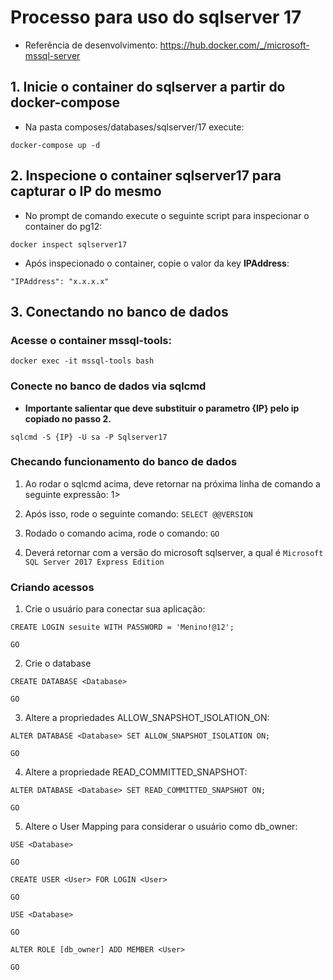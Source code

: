 # Processo para uso do sqlserver 17

* Referência de desenvolvimento: https://hub.docker.com/_/microsoft-mssql-server

## 1. Inicie o container do sqlserver a partir do docker-compose

* Na pasta composes/databases/sqlserver/17 execute: 

`docker-compose up -d`

## 2. Inspecione o container sqlserver17 para capturar o IP do mesmo

* No prompt de comando execute o seguinte script para inspecionar o container do pg12:

`docker inspect sqlserver17`

* Após inspecionado o container, copie o valor da key **IPAddress**:

`"IPAddress": "x.x.x.x"`

## 3. Conectando no banco de dados

### Acesse o container mssql-tools:

`docker exec -it mssql-tools bash`

### Conecte no banco de dados via sqlcmd

* **Importante salientar que deve substituir o parametro {IP} pelo ip copiado no passo 2.**

`sqlcmd -S {IP} -U sa -P Sqlserver17`

### Checando funcionamento do banco de dados

1. Ao rodar o sqlcmd acima, deve retornar na próxima linha de comando a seguinte expressão: 1>

2. Após isso, rode o seguinte comando: `SELECT @@VERSION`

3. Rodado o comando acima, rode o comando: `GO`

4. Deverá retornar com a versão do microsoft sqlserver, a qual é `Microsoft SQL Server 2017 Express Edition`

### Criando acessos

1. Crie o usuário para conectar sua aplicação:

`CREATE LOGIN sesuite WITH PASSWORD = 'Menino!@12';`

`GO`

2. Crie o database

`CREATE DATABASE <Database>`

`GO`

3. Altere a propriedades ALLOW_SNAPSHOT_ISOLATION_ON:

`ALTER DATABASE <Database> SET ALLOW_SNAPSHOT_ISOLATION ON;`

`GO`

4. Altere a propriedade READ_COMMITTED_SNAPSHOT:

`ALTER DATABASE <Database> SET READ_COMMITTED_SNAPSHOT ON;`

`GO`

5. Altere o User Mapping para considerar o usuário como db_owner:

`USE <Database>`

`GO`

`CREATE USER <User> FOR LOGIN <User>`

`GO`

`USE <Database>`

`GO`

`ALTER ROLE [db_owner] ADD MEMBER <User>`

`GO`
